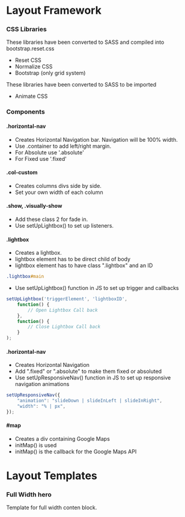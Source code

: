 
# Layout Framework
### CSS Libraries
These libraries have been converted to SASS and compiled into bootstrap.reset.css

- Reset CSS
- Normalize CSS
- Bootstrap (only grid system)

These libraries have been converted to SASS to be imported
- Animate CSS


### Components
#### .horizontal-nav
- Creates Horizontal Navigation bar. Navigation will be 100% width.
- Use .container to add left/right margin.
- For Absolute use '.absolute'
- For Fixed use '.fixed'

#### .col-custom
- Creates columns divs side by side.
- Set your own width of each column

#### .show, .visually-show
- Add these class 2 for fade in.
- Use setUpLightbox() to set up listeners.


#### .lightbox

- Creates a lightbox.
- lightbox element has to be direct child of body
- lightbox element has to have class ".lightbox" and an ID

```sass
.lightbox#main
```

- Use setUpLightbox() function in JS to set up trigger and callbacks

```javascript
setUpLightbox('triggerElement', 'lightboxID',
    function() {
    	// Open Lightbox Call back
    },
    function() {
    	// Close Lightbox Call back
	}
);
```

#### .horizontal-nav
- Creates Horizontal Navigation
- Add ".fixed" or ".absolute" to make them fixed or absoluted
- Use setUpResponsiveNav() function in JS to set up responsive navigation animations

```javascript
setUpResponsiveNav({
    "animation": "slideDown | slideInLeft | slideInRight",
    "width": "% | px",
});
```

#### #map
- Creates a div containing Google Maps
- initMap() is used
- initMap() is the callback for the Google Maps API

# Layout Templates
### Full Width hero
Template for full width conten block.
